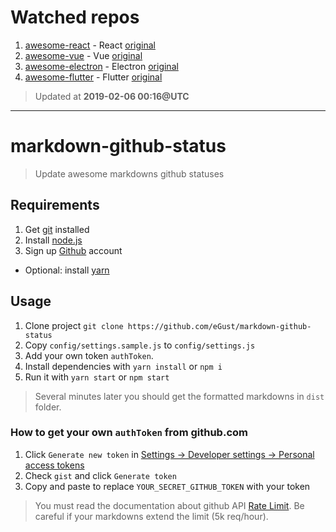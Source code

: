 # Watched repos

1. [awesome-react](dist/enaqx/awesome-react) - React [original](https://github.com/enaqx/awesome-react)
1. [awesome-vue](dist/vuejs/awesome-vue) - Vue [original](https://github.com/vuejs/awesome-vue)
1. [awesome-electron](dist/sindresorhus/awesome-electron) - Electron [original](https://github.com/sindresorhus/awesome-electron)
1. [awesome-flutter](dist/Solido/awesome-flutter) - Flutter [original](https://github.com/Solido/awesome-flutter)

> Updated at **2019-02-06 00:16@UTC**

---

# markdown-github-status

> Update awesome markdowns github statuses

## Requirements

1. Get [git](https://git-scm.com/) installed
1. Install [node.js](https://nodejs.org)
1. Sign up [Github](https://github.com) account
* Optional: install [yarn](https://yarnpkg.com)

## Usage

1. Clone project `git clone https://github.com/eGust/markdown-github-status`
1. Copy `config/settings.sample.js` to `config/settings.js`
1. Add your own token `authToken`.
1. Install dependencies with `yarn install` or `npm i`
1. Run it with `yarn start` or `npm start`

> Several minutes later you should get the formatted markdowns in `dist` folder.

### How to get your own `authToken` from github.com

1. Click `Generate new token` in [Settings -> Developer settings -> Personal access tokens](https://github.com/settings/tokens)
1. Check `gist` and click `Generate token`
1. Copy and paste to replace `YOUR_SECRET_GITHUB_TOKEN` with your token

> You must read the documentation about github API [Rate Limit](https://developer.github.com/v3/rate_limit/). Be careful if your markdowns extend the limit (5k req/hour).
